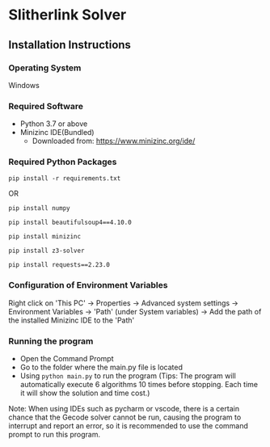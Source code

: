 # Slitherlink Solver
## Installation Instructions
### Operating System
Windows
### Required Software
* Python 3.7 or above
* Minizinc IDE(Bundled)
  * Downloaded from: https://www.minizinc.org/ide/
### Required Python Packages

`pip install -r requirements.txt`

OR

`pip install numpy`

`pip install beautifulsoup4==4.10.0`

`pip install minizinc`

`pip install z3-solver`

`pip install requests==2.23.0`

### Configuration of Environment Variables
Right click on 'This PC' -> Properties -> Advanced system settings -> Environment Variables -> 'Path' (under System variables) ->
Add the path of the installed Minizinc IDE to the 'Path'

### Running the program
* Open the Command Prompt
* Go to the folder where the main.py file is located
* Using  `python main.py` to run the program (Tips: The program will automatically execute 6 algorithms 10 times before stopping. Each time it will show the solution and time cost.)

Note: When using IDEs such as pycharm or vscode, there is a certain chance that the Gecode solver cannot be run, causing the program to interrupt and report an error, so it is recommended to use the command prompt to run this program.
